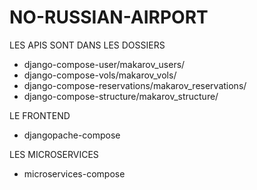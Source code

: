 # NO-RUSSIAN-AIRPORT

LES APIS SONT DANS LES DOSSIERS
- django-compose-user/makarov_users/
- django-compose-vols/makarov_vols/
- django-compose-reservations/makarov_reservations/
- django-compose-structure/makarov_structure/

LE FRONTEND
- djangopache-compose

LES MICROSERVICES
- microservices-compose

